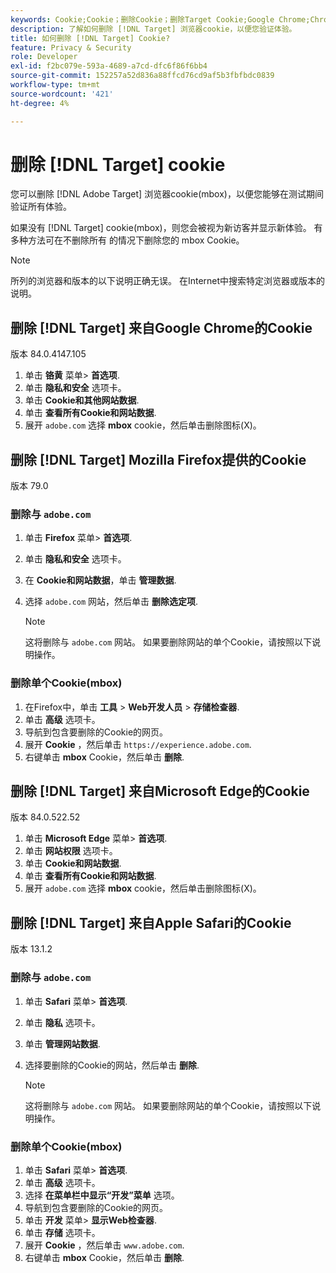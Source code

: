 ```yaml
---
keywords: Cookie;Cookie；删除Cookie；删除Target Cookie;Google Chrome;Chrome;Mozilla Firefox;Firefox;Microsoft Edge;Safari
description: 了解如何删除 [!DNL Target] 浏览器cookie，以便您验证体验。
title: 如何删除 [!DNL Target] Cookie?
feature: Privacy & Security
role: Developer
exl-id: f2bc079e-593a-4689-a7cd-dfc6f86f6bb4
source-git-commit: 152257a52d836a88ffcd76cd9af5b3fbfbdc0839
workflow-type: tm+mt
source-wordcount: '421'
ht-degree: 4%

---
```


# 删除 [!DNL Target] cookie

您可以删除 [!DNL Adobe Target] 浏览器cookie(mbox)，以便您能够在测试期间验证所有体验。

如果没有 [!DNL Target] cookie(mbox)，则您会被视为新访客并显示新体验。 有多种方法可在不删除所有 的情况下删除您的 mbox Cookie。

>[!NOTE]
>
>所列的浏览器和版本的以下说明正确无误。 在Internet中搜索特定浏览器或版本的说明。

## 删除 [!DNL Target] 来自Google Chrome的Cookie

版本 84.0.4147.105

1. 单击 **铬黄** 菜单> **首选项**.
1. 单击 **隐私和安全** 选项卡。
1. 单击 **Cookie和其他网站数据**.
1. 单击 **查看所有Cookie和网站数据**.
1. 展开 `adobe.com` 选择 **mbox** cookie，然后单击删除图标(X)。

## 删除 [!DNL Target] Mozilla Firefox提供的Cookie

版本 79.0

### 删除与 `adobe.com`

1. 单击 **Firefox** 菜单> **首选项**.
1. 单击 **隐私和安全** 选项卡。
1. 在 **Cookie和网站数据**，单击 **管理数据**.
1. 选择 `adobe.com` 网站，然后单击 **删除选定项**.

   >[!NOTE]
   >
   >这将删除与 `adobe.com` 网站。 如果要删除网站的单个Cookie，请按照以下说明操作。

### 删除单个Cookie(mbox)

1. 在Firefox中，单击 **工具** > **Web开发人员** > **存储检查器**.
1. 单击 **高级** 选项卡。
1. 导航到包含要删除的Cookie的网页。
1. 展开 **Cookie** ，然后单击 `https://experience.adobe.com`.
1. 右键单击 **mbox** Cookie，然后单击 **删除**.

## 删除 [!DNL Target] 来自Microsoft Edge的Cookie

版本 84.0.522.52

1. 单击 **Microsoft Edge** 菜单> **首选项**.
1. 单击 **网站权限** 选项卡。
1. 单击 **Cookie和网站数据**.
1. 单击 **查看所有Cookie和网站数据**.
1. 展开 `adobe.com` 选择 **mbox** cookie，然后单击删除图标(X)。

## 删除 [!DNL Target] 来自Apple Safari的Cookie

版本 13.1.2

### 删除与 `adobe.com`

1. 单击 **Safari** 菜单> **首选项**.
1. 单击 **隐私** 选项卡。
1. 单击 **管理网站数据**.
1. 选择要删除的Cookie的网站，然后单击 **删除**.

   >[!NOTE]
   >
   >这将删除与 `adobe.com` 网站。 如果要删除网站的单个Cookie，请按照以下说明操作。

### 删除单个Cookie(mbox)

1. 单击 **Safari** 菜单> **首选项**.
1. 单击 **高级** 选项卡。
1. 选择 **在菜单栏中显示“开发”菜单** 选项。
1. 导航到包含要删除的Cookie的网页。
1. 单击 **开发** 菜单> **显示Web检查器**.
1. 单击 **存储** 选项卡。
1. 展开 **Cookie** ，然后单击 `www.adobe.com`.
1. 右键单击 **mbox** Cookie，然后单击 **删除**.
